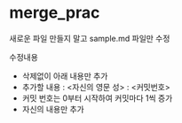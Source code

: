 # merge_prac

새로운 파일 만들지 말고 sample.md 파일만 수정

수정내용
 - 삭제없이 아래 내용만 추가
 - 추가할 내용 : <자신의 영문 성> : <커밋번호>
 - 커밋 번호는 0부터 시작하여 커밋마다 1씩 증가
 - 자신의 내용만 추가
